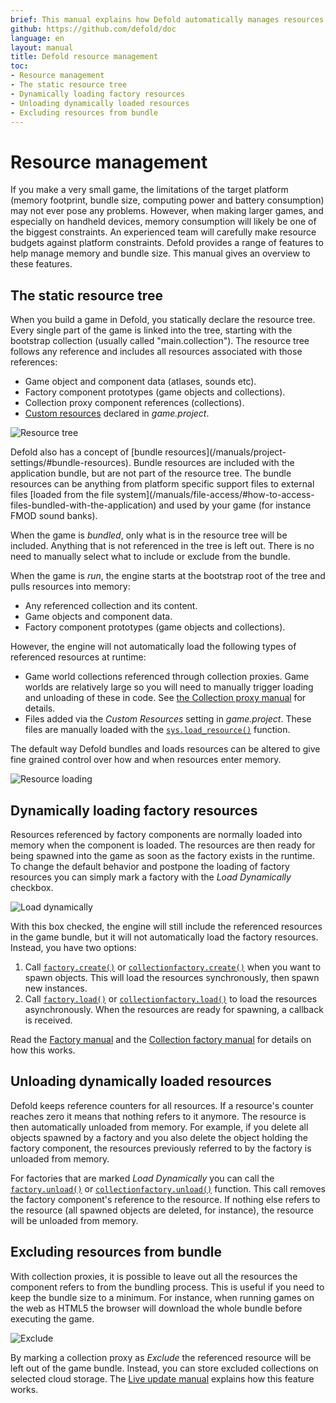 ```yaml
---
brief: This manual explains how Defold automatically manages resources and how you can manually manage loading of resources to adhere to memory footprint and bundle size constraints.
github: https://github.com/defold/doc
language: en
layout: manual
title: Defold resource management
toc:
- Resource management
- The static resource tree
- Dynamically loading factory resources
- Unloading dynamically loaded resources
- Excluding resources from bundle
---
```


# Resource management

If you make a very small game, the limitations of the target platform (memory footprint, bundle size, computing power and battery consumption) may not ever pose any problems. However, when making larger games, and especially on handheld devices, memory consumption will likely be one of the biggest constraints. An experienced team will carefully make resource budgets against platform constraints. Defold provides a range of features to help manage memory and bundle size. This manual gives an overview to these features.

## The static resource tree

When you build a game in Defold, you statically declare the resource tree. Every single part of the game is linked into the tree, starting with the bootstrap collection (usually called "main.collection"). The resource tree follows any reference and includes all resources associated with those references:

- Game object and component data (atlases, sounds etc).
- Factory component prototypes (game objects and collections).
- Collection proxy component references (collections).
- [Custom resources](/manuals/project-settings/#custom-resources) declared in *game.project*.

![Resource tree](../images/resource/resource_tree.png)

<div class='sidenote' markdown='1'>
Defold also has a concept of [bundle resources](/manuals/project-settings/#bundle-resources). Bundle resources are included with the application bundle, but are not part of the resource tree. The bundle resources can be anything from platform specific support files to external files [loaded from the file system](/manuals/file-access/#how-to-access-files-bundled-with-the-application) and used by your game (for instance FMOD sound banks).
</div>

When the game is *bundled*, only what is in the resource tree will be included. Anything that is not referenced in the tree is left out. There is no need to manually select what to include or exclude from the bundle.

When the game is *run*, the engine starts at the bootstrap root of the tree and pulls resources into memory:

- Any referenced collection and its content.
- Game objects and component data.
- Factory component prototypes (game objects and collections).

However, the engine will not automatically load the following types of referenced resources at runtime:

- Game world collections referenced through collection proxies. Game worlds are relatively large so you will need to manually trigger loading and unloading of these in code. See [the Collection proxy manual](/manuals/collection-proxy) for details.
- Files added via the *Custom Resources* setting in *game.project*. These files are manually loaded with the [`sys.load_resource()`](/ref/sys/#sys.load_resource) function.

The default way Defold bundles and loads resources can be altered to give fine grained control over how and when resources enter memory.

![Resource loading](../images/resource/loading.png)

## Dynamically loading factory resources

Resources referenced by factory components are normally loaded into memory when the component is loaded. The resources are then ready for being spawned into the game as soon as the factory exists in the runtime. To change the default behavior and postpone the loading of factory resources you can simply mark a factory with the *Load Dynamically* checkbox.

![Load dynamically](../images/resource/load_dynamically.png)

With this box checked, the engine will still include the referenced resources in the game bundle, but it will not automatically load the factory resources. Instead, you have two options:

1. Call [`factory.create()`](/ref/factory/#factory.create) or [`collectionfactory.create()`](/ref/collectionfactory/#collectionfactory.create) when you want to spawn objects. This  will load the resources synchronously, then spawn new instances.
2. Call [`factory.load()`](/ref/factory/#factory.load) or [`collectionfactory.load()`](/ref/collectionfactory/#collectionfactory.load) to load the resources asynchronously. When the resources are ready for spawning, a callback is received.

Read the [Factory manual](/manuals/factory) and the [Collection factory manual](/manuals/collection-factory) for details on how this works.

## Unloading dynamically loaded resources

Defold keeps reference counters for all resources. If a resource's counter reaches zero it means that nothing refers to it anymore. The resource is then automatically unloaded from memory. For example, if you delete all objects spawned by a factory and you also delete the object holding the factory component, the resources previously referred to by the factory is unloaded from memory.

For factories that are marked *Load Dynamically* you can call the [`factory.unload()`](/ref/factory/#factory.unload) or [`collectionfactory.unload()`](/ref/collectionfactory/#collectionfactory.unload) function. This call removes the factory component's reference to the resource. If nothing else refers to the resource (all spawned objects are deleted, for instance), the resource will be unloaded from memory.

## Excluding resources from bundle

With collection proxies, it is possible to leave out all the resources the component refers to from the bundling process. This is useful if you need to keep the bundle size to a minimum. For instance, when running games on the web as HTML5 the browser will download the whole bundle before executing the game.

![Exclude](../images/resource/exclude.png)

By marking a collection proxy as *Exclude* the referenced resource will be left out of the game bundle. Instead, you can store excluded collections on selected cloud storage. The [Live update manual](/manuals/live-update/) explains how this feature works.